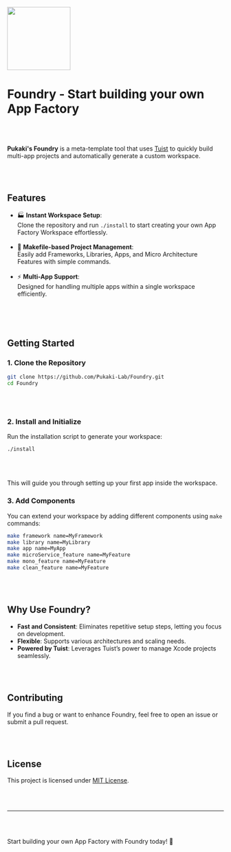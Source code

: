 <p align="left">
  <img width="147" src="https://github.com/user-attachments/assets/ccbaffb0-45d0-4703-abf8-b3ffdf68c281" />
  <h1>Foundry - Start building your own App Factory</h1>
</p>

<br><br>

**Pukaki's Foundry** is a meta-template tool that uses [Tuist](https://tuist.io/) to quickly build multi-app projects and automatically generate a custom workspace.

<br><br>

## Features

- 🏭 **Instant Workspace Setup**: <br>
  Clone the repository and run `./install` to start creating your own App Factory Workspace effortlessly.<br>
  <br>
- 🔧 **Makefile-based Project Management**:<br>
  Easily add Frameworks, Libraries, Apps, and Micro Architecture Features with simple commands. <br>
  <br>
- ⚡ **Multi-App Support**:<br>
  Designed for handling multiple apps within a single workspace efficiently.<br>
  <br>

<br><br>

## Getting Started

### 1. Clone the Repository

```sh
git clone https://github.com/Pukaki-Lab/Foundry.git
cd Foundry
```

<br><br>

### 2. Install and Initialize

Run the installation script to generate your workspace:

```sh
./install
```

<br><br>

This will guide you through setting up your first app inside the workspace.

### 3. Add Components

You can extend your workspace by adding different components using `make` commands:

```sh
make framework name=MyFramework
make library name=MyLibrary
make app name=MyApp
make microService_feature name=MyFeature
make mono_feature name=MyFeature
make clean_feature name=MyFeature
```

<br><br>

## Why Use Foundry?

- **Fast and Consistent**: Eliminates repetitive setup steps, letting you focus on development.
- **Flexible**: Supports various architectures and scaling needs.
- **Powered by Tuist**: Leverages Tuist’s power to manage Xcode projects seamlessly.

<br><br>

## Contributing

If you find a bug or want to enhance Foundry, feel free to open an issue or submit a pull request.

<br><br>

## License

This project is licensed under [MIT License](LICENSE).

<br><br>

---

<br><br>

Start building your own App Factory with Foundry today! 🚀

<br><br>

